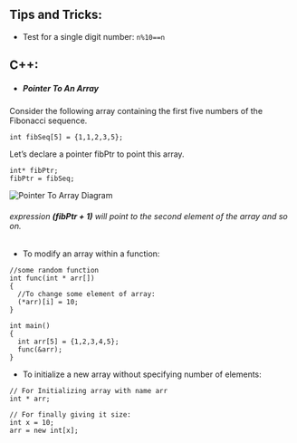 ## Tips and Tricks:
- Test for a single digit number: `n%10==n`

## C++:
- ##### Pointer To An Array
Consider the following array containing the first five numbers of the Fibonacci sequence.
```
int fibSeq[5] = {1,1,2,3,5};
```
Let’s declare a pointer fibPtr to point this array.
```
int* fibPtr;
fibPtr = fibSeq;
```
![Pointer To Array Diagram](https://www.softwaretestinghelp.com/wp-content/qa/uploads/2019/04/Pointer-to-an-array.png)
###### expression **(fibPtr + 1)** will point to the second element of the array and so on.

- To modify an array within a function:
```
//some random function
int func(int * arr[])
{
  //To change some element of array:
  (*arr)[i] = 10;
}
```
```
int main()
{
  int arr[5] = {1,2,3,4,5};
  func(&arr);
}
```

- To initialize a new array without specifying number of elements:
```
// For Initializing array with name arr
int * arr;
```
```
// For finally giving it size:
int x = 10;
arr = new int[x];
```
